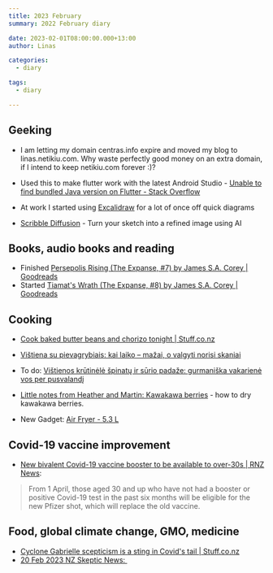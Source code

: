 ```yaml
---
title: 2023 February
summary: 2022 February diary

date: 2023-02-01T08:00:00.000+13:00
author: Linas

categories:
  - diary

tags:
  - diary

---
```


## Geeking

* I am letting my domain centras.info expire and moved my blog to linas.netikiu.com. Why waste perfectly good money on an extra domain, if I intend to keep netikiu.com forever :)?

* Used this to make flutter work with the latest Android Studio - [Unable to find bundled Java version on Flutter - Stack Overflow](https://stackoverflow.com/questions/51281702/unable-to-find-bundled-java-version-on-flutter)
* At work I started using [Excalidraw](https://excalidraw.com/) for a lot of once off quick diagrams
* [Scribble Diffusion](https://scribblediffusion.com/) - Turn your sketch into a refined image using AI

## Books, audio books and reading

* Finished [Persepolis Rising (The Expanse, #7) by James S.A. Corey | Goodreads](https://www.goodreads.com/book/show/28335696-persepolis-rising)
* Started [Tiamat's Wrath (The Expanse, #8) by James S.A. Corey | Goodreads](https://www.goodreads.com/book/show/28335698-tiamat-s-wrath)

## Cooking

* [Cook baked butter beans and chorizo tonight | Stuff.co.nz](https://www.stuff.co.nz/life-style/food-drink/recipes/127979636/last-minute-dinner-sorted-cook-baked-butter-beans-and-chorizo-tonight)
* [Vištiena su pievagrybiais: kai laiko – mažai, o valgyti norisi skaniai](https://www.lrytas.lt/skonis/pasigamink/2023/02/22/news/vistiena-su-pievagrybiais-kai-laiko-mazai-o-valgyti-norisi-skaniai-26206620)
* To do: [Vištienos krūtinėlė špinatų ir sūrio padaže: gurmaniška vakarienė vos per pusvalandį](https://www.lrytas.lt/skonis/pasigamink/2023/02/09/news/vistienos-krutinele-spinatu-ir-surio-padaze-gurmaniska-vakariene-vos-per-pusvalandi-26068567)
* [Little notes from Heather and Martin: Kawakawa berries](https://blog.puriri.nz/2020/02/kawakawa-berries.html?utm_source=pocket_saves) - how to dry kawakawa berries.

* New Gadget: [Air Fryer - 5.3 L](https://www.kmart.co.nz/product/53l-air-fryer-43128891/)

## Covid-19 vaccine improvement

* [New bivalent Covid-19 vaccine booster to be available to over-30s | RNZ News](https://www.rnz.co.nz/news/national/484724/new-bivalent-covid-19-vaccine-booster-to-be-available-to-over-30s):
 
> From 1 April, those aged 30 and up who have not had a booster or positive Covid-19 test in the past six months will be eligible for the new Pfizer shot, which will replace the old vaccine.

## Food, global climate change, GMO, medicine

* [Cyclone Gabrielle scepticism is a sting in Covid's tail | Stuff.co.nz](https://www.stuff.co.nz/national/300809224/cyclone-gabrielle-scepticism-is-a-sting-in-covids-tail)
* [20 Feb 2023 NZ Skeptic News: <Insert call to action here>](https://mailchi.mp/a1913b1ce5e9/skeptic-newsinsert-call-to-action-here?e=9c45ce5b40&utm_source=pocket_saves)
